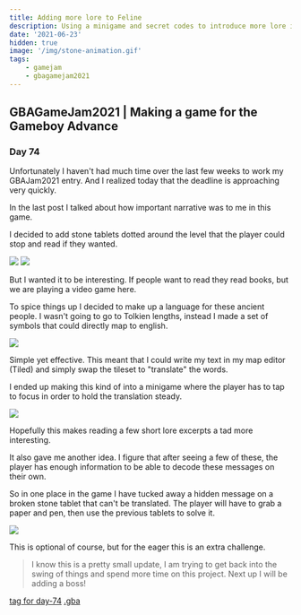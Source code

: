 ```yaml
---
title: Adding more lore to Feline
description: Using a minigame and secret codes to introduce more lore into Feline
date: '2021-06-23'
hidden: true
image: '/img/stone-animation.gif'
tags:
    - gamejam
    - gbagamejam2021
---
```


>
## GBAGameJam2021 | Making a game for the Gameboy Advance

### Day 74

Unfortunately I haven't had much time over the last few weeks to work my GBAJam2021 entry. And I realized today that the deadline is approaching very quickly.

In the last post I talked about how important narrative was to me in this game.

I decided to add stone tablets dotted around the level that the player could stop and read if they wanted.

<img src="/img/stone-animation.gif" class="pixelated"/>

<img src="/img/stone_tablet.bmp" class="pixelated"/>

But I wanted it to be interesting. If people want to read they read books, but we are playing a video game here.

To spice things up I decided to make up a language for these ancient people. I wasn't going to go to Tolkien lengths, instead I made a set of symbols that could directly map to english.

<img src="/img/font.bmp" class="pixelated"/>

Simple yet effective. This meant that I could write my text in my map editor (Tiled) and simply swap the tileset to "translate" the words.

I ended up making this kind of into a minigame where the player has to tap to focus in order to hold the translation steady.

<img src="/img/stone.gif" class="pixelated"/>

Hopefully this makes reading a few short lore excerpts a tad more interesting.

It also gave me another idea. I figure that after seeing a few of these, the player has enough information to be able to decode these messages on their own.

So in one place in the game I have tucked away a hidden message on a broken stone tablet that can't be translated. The player will have to grab a paper and pen, then use the previous tablets to solve it.

<img src="/img/stone-2.gif" class="pixelated"/>

This is optional of course, but for the eager this is an extra challenge.

> I know this is a pretty small update, I am trying to get back into the swing of things and spend more time on this project. Next up I will be adding a boss!


[tag for day-74](https://github.com/foopod/gbaGamejam2021/releases/tag/day-74) [.gba](https://github.com/foopod/gbaGamejam2021/releases/download/day-74/feline-day74.gba)
